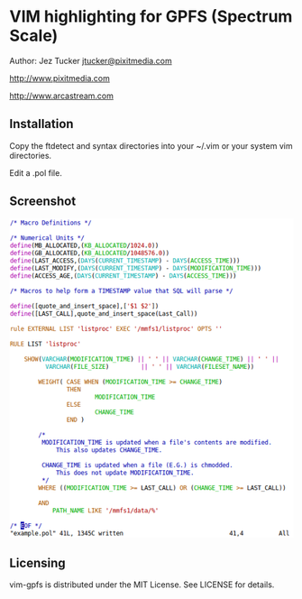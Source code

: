VIM highlighting for GPFS (Spectrum Scale)
==========================================

Author: Jez Tucker <jtucker@pixitmedia.com>

http://www.pixitmedia.com

http://www.arcastream.com


Installation
------------
Copy the ftdetect and syntax directories into your ~/.vim or your system vim directories.

Edit a .pol file.


Screenshot
----------
![Usage Screenshot](https://github.com/arcapix/vim-gpfs/raw/master/example.png)


Licensing
---------
vim-gpfs is distributed under the MIT License.  See LICENSE for details.
